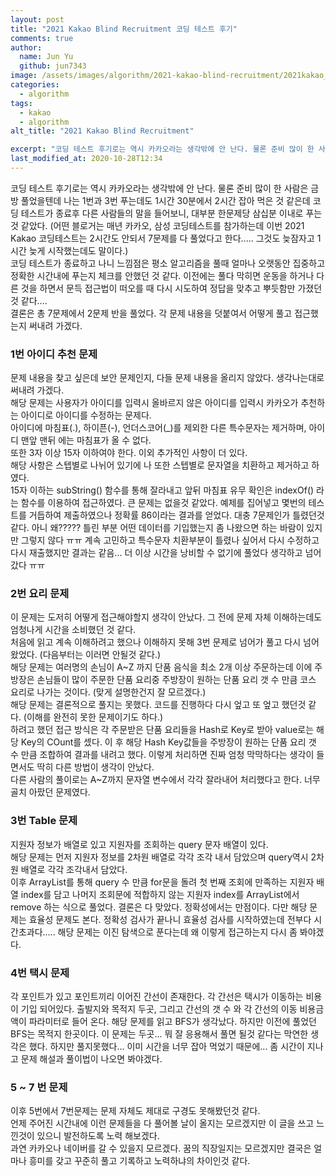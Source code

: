 ```yaml
---
layout: post
title: "2021 Kakao Blind Recruitment 코딩 테스트 후기"
comments: true
author:
  name: Jun Yu
  github: jun7343
image: /assets/images/algorithm/2021-kakao-blind-recruitment/2021kakao_large2.png
categories: 
  - algorithm
tags: 
  - kakao
  - algorithm
alt_title: "2021 Kakao Blind Recruitment"

excerpt: "코딩 테스트 후기로는 역시 카카오라는 생각밖에 안 난다. 물론 준비 많이 한 사람은 금방 풀었을텐데 나는 1번과 3번 푸는데도 1시간 30분에서 2시간 잡아 먹은 것 같은데 코딩 테스트가 종료후 다른 사람들의 말을 들어보니, 대부분 한문제당 삼십분 이내로 푸는 것 같았다."
last_modified_at: 2020-10-28T12:34
---
```


코딩 테스트 후기로는 역시 카카오라는 생각밖에 안 난다. 물론 준비 많이 한 사람은 금방 풀었을텐데 나는 1번과 3번 푸는데도 1시간 30분에서 2시간 잡아 먹은 것 같은데 코딩 테스트가 종료후 다른 사람들의 말을 들어보니, 대부분 한문제당 삼십분 이내로 푸는 것 같았다. (어떤 블로거는 매년 카카오, 삼성 코딩테스트를 참가하는데 이번 2021 Kakao 코딩테스트는 2시간도 안되서 7문제를 다 풀었다고 한다..... 그것도 늦잠자고 1시간 늦게 시작했는데도 말이다.)       
코딩 테스트가 종료하고 나니 느낌점은 평소 알고리즘을 풀때 얼마나 오랫동안 집중하고 정확한 시간내에 푸는지 체크를 안했던 것 같다. 이전에는 풀다 막히면 운동을 하거나 다른 것을 하면서 문득 접근법이 떠오를 때 다시 시도하여 정답을 맞추고 뿌듯함만 가졌던것 같다....  
결론은 총 7문제에서 2문제 반을 풀었다. 각 문제 내용을 덧붙여서 어떻게 풀고 접근했는지 써내려 가겠다.   <br>
   
   

### 1번 아이디 추천 문제

문제 내용을 찾고 싶은데 보안 문제인지, 다들 문제 내용을 올리지 않았다. 생각나는대로 써내려 가겠다.   
해당 문제는 사용자가 아이디를 입력시 올바르지 않은 아이디를 입력시 카카오가 추천하는 아이디로 아이디를 수정하는 문제다.   
아이디에 마침표(.), 하이픈(-), 언더스코어(_)를 제외한 다른 특수문자는 제거하며, 아이디 맨앞 맨뒤 에는 마침표가 올 수 없다.   
또한 3자 이상 15자 이하여야 한다. 이외 추가적인 사항이 더 있다.   
해당 사항은 스텝별로 나뉘어 있기에 나 또한 스텝별로 문자열을 치환하고 제거하고 하였다.   
15자 이하는 subString() 함수를 통해 잘라내고 앞뒤 마침표 유무 확인은 indexOf() 라는 함수를 이용하여 접근하였다.
큰 문제는 없을것 같았다. 예제를 집어넣고 몇번의 테스트를 거듭하여 제출하였으나 정확률 86이라는 결과를 얻었다.
대충 7문제인가 틀렸던것 같다. 아니 왜????? 틀린 부분 어떤 데이터를 기입했는지 좀 나왔으면 하는 바람이 있지만 그렇지 않다 ㅠㅠ
계속 고민하고 특수문자 치환부분이 틀렸나 싶어서 다시 수정하고 다시 재출했지만 결과는 같음... 더 이상 시간을 낭비할 수 없기에 풀었다 생각하고
넘어갔다 ㅠㅠ


### 2번 요리 문제

이 문제는 도저히 어떻게 접근해야할지 생각이 안났다. 그 전에 문제 자체 이해하는데도 엄청나게 시간을 소비했던 것 같다.   
처음에 읽고 계속 이해하려고 했으나 이해하지 못해 3번 문제로 넘어가 풀고 다시 넘어왔었다. (다음부터는 이러면 안될것 같다.)   
해당 문제는 여러명의 손님이 A~Z 까지 단품 음식을 최소 2개 이상 주문하는데 이에 주방장은 손님들이 많이 주문한 단품 요리중 주방장이 원하는 단품 요리 갯 수 만큼 코스 요리로 나가는 것이다. (맞게 설명한건지 잘 모르겠다.)   
해당 문제는 결론적으로 풀지는 못했다. 코드를 진행하다 다시 엎고 또 엎고 했던것 같다. (이해를 완전히 못한 문제이기도 하다.)   
하려고 했던 접근 방식은 각 주문받은 단품 요리들을 Hash로 Key로 받아 value로는 해당 Key의 COunt를 셌다. 이 후 해당 Hash Key값들을 주방장이 
원하는 단품 요리 갯 수 만큼 조합하여 결과를 내려고 했다. 이렇게 처리하면 진짜 엄청 막막하다는 생각이 들면서도 딱히 다른 방법이 생각이 안났다.   
다른 사람의 풀이로는 A~Z까지 문자열 변수에서 각각 잘라내어 처리했다고 한다. 너무 골치 아팠던 문제였다.


### 3번 Table 문제

지원자 정보가 배열로 있고 지원자를 조회하는 query 문자 배열이 있다.   
해당 문제는 먼저 지원자 정보를 2차원 배열로 각각 조각 내서 담았으며 query역시 2차원 배열로 각각 조각내서 담았다.   
이후 ArrayList를 통해 query 수 만큼 for문을 돌려 첫 번째 조회에 만족하는 지원자 배열 index를 담고 나머지 조회문에 적합하지 않는 지원자 index를 ArrayList에서 remove 하는 식으로 풀었다. 결론은 다 맞았다. 정확성에서는 만점이다. 다만 해당 문제는 효율성 문제도 본다. 정확성 검사가 끝나니 효율성 검사를 시작하였는데 전부다 시간초과다..... 해당 문제는 이진 탐색으로 푼다는데 왜 이렇게 접근하는지 다시 좀 봐야겠다.   


### 4번 택시 문제

각 포인트가 있고 포인트끼리 이어진 간선이 존재한다. 각 간선은 택시가 이동하는 비용이 기입 되어있다. 출발지와 목적지 두곳, 그리고 간선의 갯 수 와
각 간선의 이동 비용금액이 파라미터로 들어 온다. 해당 문제를 읽고 BFS가 생각났다. 하지만 이전에 풀었던 BFS는 목적지 한곳이다. 이 문제는 두곳...
뭐 잘 응용해서 풀면 될것 같다는 막연한 생각은 했다. 하지만 풀지못했다... 이미 시간을 너무 잡아 먹었기 때문에...
좀 시간이 지나고 문제 해설과 풀이법이 나오면 봐야겠다.   <br>


### 5 ~ 7 번 문제 
이후 5번에서 7번문제는 문제 자체도 제대로 구경도 못해봤던것 같다.   
언제 주어진 시간내에 이런 문제들을 다 풀어볼 날이 올지는 모르겠지만 이 글을 쓰고 느낀것이 있으니 발전하도록 노력 해보겠다.   
과연 카카오나 네이버를 갈 수 있을지 모르겠다. 꿈의 직장일지는 모르겠지만 결국은 얼마나 흥미를 갖고 꾸준히 풀고 기록하고 노력하냐의 차이인것 같다.   